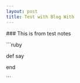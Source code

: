 ```yaml
---
layout: post
title: Test with Blog With
---
```

\#\#\# This is from test notes

  
\`\`\`ruby

  
def say

end

  
\`\`\`